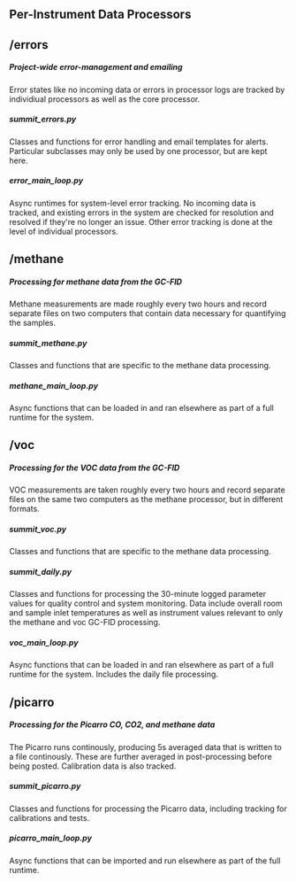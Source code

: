 ## Per-Instrument Data Processors

## /errors

##### Project-wide error-management and emailing
Error states like no incoming data or errors in processor logs are tracked by individiual processors as well as the core processor.
##### summit_errors.py
Classes and functions for error handling and email templates for alerts. Particular subclasses may only be used by one processor, but are kept here.
##### error_main_loop.py
Async runtimes for system-level error tracking. No incoming data is tracked, and existing errors in the system are checked for resolution and resolved if they're no longer an issue. Other error tracking is done at the level of individual processors.

## /methane

##### Processing for methane data from the GC-FID
Methane measurements are made roughly every two hours and record separate files on two computers that contain data necessary for quantifying the samples. 
##### summit_methane.py
Classes and functions that are specific to the methane data processing.
##### methane_main_loop.py
Async functions that can be loaded in and ran elsewhere as part of a full runtime for the system.

## /voc
##### Processing for the VOC data from the GC-FID
VOC measurements are taken roughly every two hours and record separate files on the same two computers as the methane processor, but in different formats.
##### summit_voc.py
Classes and functions that are specific to the methane data processing.
##### summit_daily.py
Classes and functions for processing the 30-minute logged parameter values for quality control and system monitoring. Data include overall room and sample inlet temperatures as well as instrument values relevant to only the methane and voc GC-FID processing.
##### voc_main_loop.py
Async functions that can be loaded in and ran elsewhere as part of a full runtime for the system. Includes the daily file processing.

## /picarro
##### Processing for the Picarro CO, CO2, and methane data
The Picarro runs continously, producing 5s averaged data that is written to a file continously. These are further averaged in post-processing before being posted. Calibration data is also tracked.
##### summit_picarro.py
Classes and functions for processing the Picarro data, including tracking for calibrations and tests.
##### picarro_main_loop.py
Async functions that can be imported and run elsewhere as part of the full runtime.
